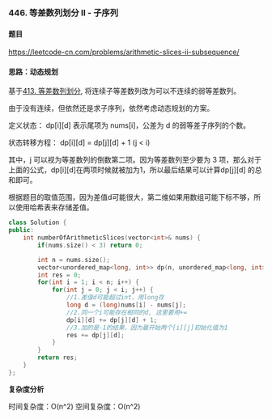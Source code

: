 ### 446. 等差数列划分 II - 子序列

#### 题目

https://leetcode-cn.com/problems/arithmetic-slices-ii-subsequence/

#### 思路：动态规划

基于[413. 等差数列划分](https://leetcode-cn.com/problems/arithmetic-slices/), 将连续子等差数列改为可以不连续的弱等差数列。

由于没有连续，但依然还是求子序列，依然考虑动态规划的方案。

定义状态： dp[i][d] 表示尾项为 nums[i]，公差为 d 的弱等差子序列的个数。

状态转移方程： dp[i][d] = dp[j][d] + 1 (j < i) 

其中，j 可以视为等差数列的倒数第二项。因为等差数列至少要为 3 项，那么对于上面的公式，dp[i][d]在两项时候就被加为1，所以最后结果可以计算dp[j][d] 的总和即可。

根据题目的取值范围，因为差值d可能很大，第二维如果用数组可能下标不够，所以使用哈希表来存储差值。

```cpp
class Solution {
public:
    int numberOfArithmeticSlices(vector<int>& nums) {
        if(nums.size() < 3) return 0;

        int n = nums.size();
        vector<unordered_map<long, int>> dp(n, unordered_map<long, int>());
        int res = 0;
        for(int i = 1; i < n; i++) {
            for(int j = 0; j < i; j++) {
                //1.差值d可能超过int，用long存
                long d = (long)nums[i] - nums[j];
                //2.同一个i可能存在相同的d, 这里要用+=
                dp[i][d] += dp[j][d] + 1;
                //3.加的是-1的结果，因为最开始两个[i][j]初始化值为1
                res += dp[j][d]; 
            }
        }
        return res;
    }
};
```

**复杂度分析**

时间复杂度：O(n^2)
空间复杂度：O(n^2)